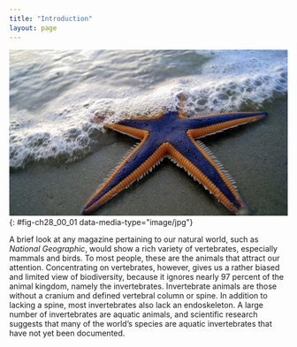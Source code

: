```yaml
---
title: "Introduction"
layout: page
---
```



<?cnx.eoc class="summary" title="Sections Summary"?>

<?cnx.eoc class="art-exercise" title="Art Connections"?>

<?cnx.eoc class="multiple-choice" title="Multiple Choice"?>

<?cnx.eoc class="free-response" title="Free Response"?>

 ![The photo shows a purple and orange starfish on a sandy flat beach.](../resources/Figure_28_00_01.jpg "Nearly 97 percent of animal species are invertebrates, including this sea star (Astropecten articulates) common to the eastern and southern coasts of the United States (credit: modification of work by Mark Walz)"){: #fig-ch28_00_01 data-media-type="image/jpg"}

A brief look at any magazine pertaining to our natural world, such as *National Geographic*, would show a rich variety of vertebrates, especially mammals and birds. To most people, these are the animals that attract our attention. Concentrating on vertebrates, however, gives us a rather biased and limited view of biodiversity, because it ignores nearly 97 percent of the animal kingdom, namely the invertebrates. Invertebrate animals are those without a cranium and defined vertebral column or spine. In addition to lacking a spine, most invertebrates also lack an endoskeleton. A large number of invertebrates are aquatic animals, and scientific research suggests that many of the world’s species are aquatic invertebrates that have not yet been documented.


